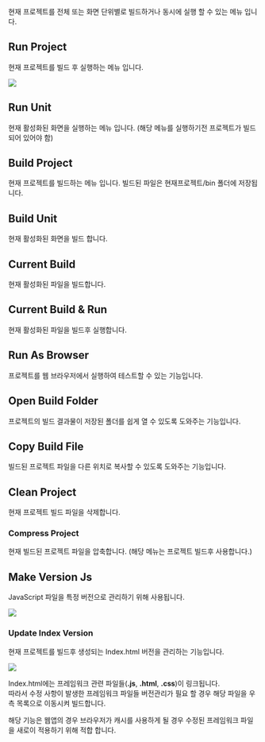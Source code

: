현재 프로젝트를 전체 또는 화면 단위별로 빌드하거나 동시에 실행 할 수 있는 메뉴 입니다.

## Run Project  

현재 프로젝트를 빌드 후 실행하는 메뉴 입니다.


![](https://wikidocs.net/images/page/22816/build01.png)
  
  
## Run Unit  

현재 활성화된 화면을 실행하는 메뉴 입니다. (해당 메뉴를 실행하기전 프로젝트가 빌드되어 있어야 함)
  
  
## Build Project  

현재 프로젝트를 빌드하는 메뉴 입니다. 빌드된 파일은 현재프로젝트/bin 폴더에 저장됩니다.  


## Build Unit  

현재 활성화된 화면을 빌드 합니다.  


## Current Build  

현재 활성화된 파일을 빌드합니다.  


## Current Build & Run  

현재 활성화된 파일을 빌드후 실행합니다.  

## Run As Browser

프로젝트를 웹 브라우저에서 실행하여 테스트할 수 있는 기능입니다.


## Open Build Folder

프로젝트의 빌드 결과물이 저장된 폴더를 쉽게 열 수 있도록 도와주는 기능입니다.

## Copy Build File

빌드된 프로젝트 파일을 다른 위치로 복사할 수 있도록 도와주는 기능입니다.

## Clean Project  

현재 프로젝트 빌드 파일을 삭제합니다.  

 
### Compress Project  

현재 빌드된 프로젝트 파일을 압축합니다. (해당 메뉴는 프로젝트 빌드후 사용합니다.)  


## Make Version Js

JavaScript 파일을 특정 버전으로 관리하기 위해 사용됩니다.

![](https://wikidocs.net/images/page/22816/build02.png)

### Update Index Version  

현재 프로젝트를 빌드후 생성되는 Index.html 버전을 관리하는 기능입니다.

![](https://wikidocs.net/images/page/22816/build03.png)


Index.html에는 프레임워크 관련 파일들(**.js**, **.html**, **.css**)이 링크됩니다.  
따라서 수정 사항이 발생한 프레임워크 파일들 버전관리가 필요 할 경우 해당 파일을 
우측 목록으로 이동시켜 빌드합니다. 

해당 기능은 웹앱의 경우 브라우저가 캐시를 사용하게 될 경우 수정된 프레임워크 파일을 새로이 
적용하기 위해 적합 합니다.